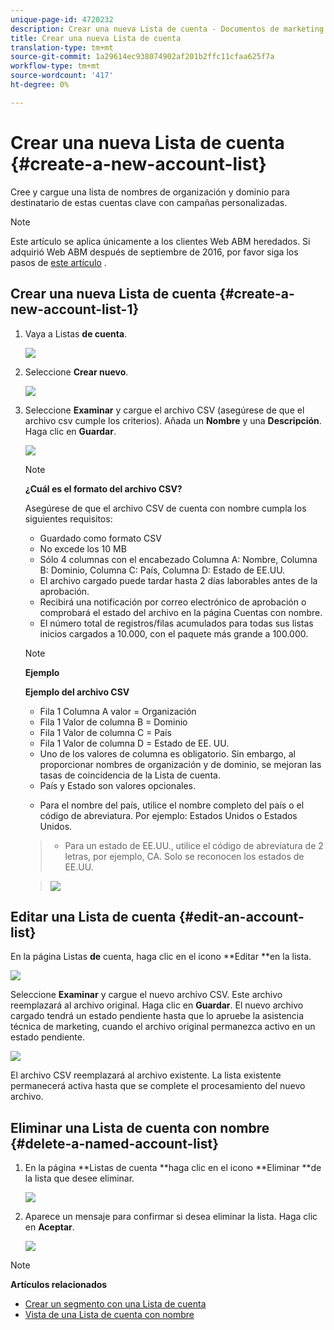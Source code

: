 ```yaml
---
unique-page-id: 4720232
description: Crear una nueva Lista de cuenta - Documentos de marketing - Documentación del producto
title: Crear una nueva Lista de cuenta
translation-type: tm+mt
source-git-commit: 1a29614ec938074902af201b2ffc11cfaa625f7a
workflow-type: tm+mt
source-wordcount: '417'
ht-degree: 0%

---
```



# Crear una nueva Lista de cuenta {#create-a-new-account-list}

Cree y cargue una lista de nombres de organización y dominio para destinatario de estas cuentas clave con campañas personalizadas.

>[!NOTE]
>
>Este artículo se aplica únicamente a los clientes Web ABM heredados. Si adquirió Web ABM después de septiembre de 2016, por favor siga los pasos de [este artículo](http://docs.marketo.com/display/DOCS/Account+Lists#AccountLists-CreateaNewAccountList) .

## Crear una nueva Lista de cuenta {#create-a-new-account-list-1}

1. Vaya a Listas **de cuenta**.

   ![](assets/dropdown-account-lists-hand.jpg)

1. Seleccione **Crear nuevo**.

   ![](assets/create-new-account-list-hand.jpg)

1. Seleccione **Examinar** y cargue el archivo CSV (asegúrese de que el archivo csv cumple los criterios). Añada un **Nombre** y una **Descripción**. Haga clic en **Guardar**.

   ![](assets/create-account-list-hands.jpg)

   >[!NOTE]
   >
   >**¿Cuál es el formato del archivo CSV?**
   >
   >
   >Asegúrese de que el archivo CSV de cuenta con nombre cumpla los siguientes requisitos:
   >
   >* Guardado como formato CSV
   >* No excede los 10 MB
   >* Sólo 4 columnas con el encabezado Columna A: Nombre, Columna B: Dominio, Columna C: País, Columna D: Estado de EE.UU.
   >* El archivo cargado puede tardar hasta 2 días laborables antes de la aprobación.
   >* Recibirá una notificación por correo electrónico de aprobación o comprobará el estado del archivo en la página Cuentas con nombre.
   >* El número total de registros/filas acumulados para todas sus listas inicios cargados a 10.000, con el paquete más grande a 100.000.


   >[!NOTE]
   >
   >**Ejemplo**
   >
   >**Ejemplo del archivo CSV**
   >
   >* Fila 1 Columna A valor = Organización
   >* Fila 1 Valor de columna B = Dominio
   >* Fila 1 Valor de columna C = País
   >* Fila 1 Valor de columna D = Estado de EE. UU.
   >* Uno de los valores de columna es obligatorio. Sin embargo, al proporcionar nombres de organización y de dominio, se mejoran las tasas de coincidencia de la Lista de cuenta.
   >* País y Estado son valores opcionales.

      >
      >  
   * Para el nombre del país, utilice el nombre completo del país o el código de abreviatura. Por ejemplo: Estados Unidos o Estados Unidos.
   >  * Para un estado de EE.UU., utilice el código de abreviatura de 2 letras, por ejemplo, CA. Solo se reconocen los estados de EE.UU.

   >    
   >![](assets/image2015-2-25-12-3a19-3a10.png)

## Editar una Lista de cuenta {#edit-an-account-list}

En la página Listas **de** cuenta, haga clic en el icono **Editar **en la lista.

![](assets/create-new-account-list-edit.jpg)

Seleccione **Examinar** y cargue el nuevo archivo CSV. Este archivo reemplazará al archivo original. Haga clic en **Guardar**. El nuevo archivo cargado tendrá un estado pendiente hasta que lo apruebe la asistencia técnica de marketing, cuando el archivo original permanezca activo en un estado pendiente.

![](assets/set-account-list-edit-hands.jpg)

El archivo CSV reemplazará al archivo existente. La lista existente permanecerá activa hasta que se complete el procesamiento del nuevo archivo.

## Eliminar una Lista de cuenta con nombre {#delete-a-named-account-list}

1. En la página **Listas de cuenta **haga clic en el icono **Eliminar **de la lista que desee eliminar.

   ![](assets/create-new-account-list-delete.jpg)

1. Aparece un mensaje para confirmar si desea eliminar la lista. Haga clic en **Aceptar**.

   ![](assets/delete-notification-hand.jpg)

>[!NOTE]
>
>**Artículos relacionados**
>
>* [Crear un segmento con una Lista de cuenta](create-a-segment-using-an-account-list.md)
>* [Vista de una Lista de cuenta con nombre](http://docs.marketo.com/pages/viewpage.action?pageid=4720244)


